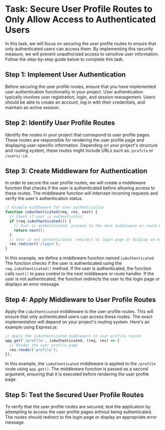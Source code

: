 # Task: Secure User Profile Routes to Only Allow Access to Authenticated Users

In this task, we will focus on securing the user profile routes to ensure that only authenticated users can access them. By implementing this security measure, we will prevent unauthorized access to sensitive user information. Follow the step-by-step guide below to complete this task.

## Step 1: Implement User Authentication

Before securing the user profile routes, ensure that you have implemented user authentication functionality in your project. User authentication typically involves user registration, login, and session management. Users should be able to create an account, log in with their credentials, and maintain an active session.

## Step 2: Identify User Profile Routes

Identify the routes in your project that correspond to user profile pages. These routes are responsible for rendering the user profile page and displaying user-specific information. Depending on your project's structure and routing system, these routes might include URLs such as `/profile` or `/users/:id`.

## Step 3: Create Middleware for Authentication

In order to secure the user profile routes, we will create a middleware function that checks if the user is authenticated before allowing access to these routes. The middleware function will intercept incoming requests and verify the user's authentication status.

```javascript
// Example middleware for user authentication
function isAuthenticated(req, res, next) {
  // Check if user is authenticated
  if (req.isAuthenticated()) {
    // User is authenticated, proceed to the next middleware or route handler
    return next();
  }
  // User is not authenticated, redirect to login page or display an error
  res.redirect('/login');
}
```

In this example, we define a middleware function named `isAuthenticated`. The function checks if the user is authenticated using the `req.isAuthenticated()` method. If the user is authenticated, the function calls `next()` to pass control to the next middleware or route handler. If the user is not authenticated, the function redirects the user to the login page or displays an error message.

## Step 4: Apply Middleware to User Profile Routes

Apply the `isAuthenticated` middleware to the user profile routes. This will ensure that only authenticated users can access these routes. The exact implementation will depend on your project's routing system. Here's an example using Express.js:

```javascript
// Apply the isAuthenticated middleware to user profile routes
app.get('/profile', isAuthenticated, (req, res) => {
  // Render the user profile page
  res.render('profile');
});
```

In this example, the `isAuthenticated` middleware is applied to the `/profile` route using `app.get()`. The middleware function is passed as a second argument, ensuring that it is executed before rendering the user profile page.

## Step 5: Test the Secured User Profile Routes

To verify that the user profile routes are secured, test the application by attempting to access the user profile pages without being authenticated. The routes should redirect to the login page or display an appropriate error message.

